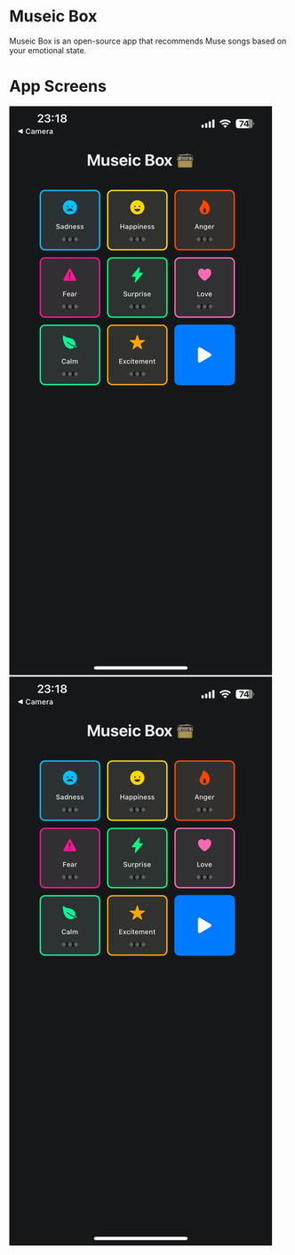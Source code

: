 # Museic Box
Museic Box is an open-source app that recommends Muse songs based on your emotional state.

# App Screens
![App screen 1](/appscreen1.jpeg)
![App screen 2](/appscreen1.jpeg)
